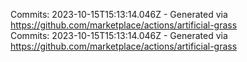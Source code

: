 Commits: 2023-10-15T15:13:14.046Z - Generated via https://github.com/marketplace/actions/artificial-grass
<br>
Commits: 2023-10-15T15:13:14.046Z - Generated via https://github.com/marketplace/actions/artificial-grass
<br>
